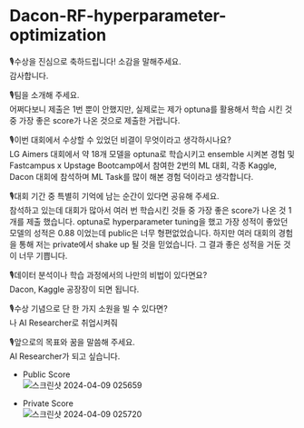 # Dacon-RF-hyperparameter-optimization  
  
🎙수상을 진심으로 축하드립니다! 소감을 말해주세요.  
감사합니다.  
  
🎙팀을 소개해 주세요.  
어쩌다보니 제출은 1번 뿐이 안했지만, 실제로는 제가 optuna를 활용해서 학습 시킨 것 중 가장 좋은 score가 나온 것으로 제출한 거랍니다.  
  
🎙이번 대회에서 수상할 수 있었던 비결이 무엇이라고 생각하시나요?    
LG Aimers 대회에서 약 18개 모델을 optuna로 학습시키고  ensemble 시켜본 경험 및 Fastcampus x Upstage Bootcamp에서 참여한 2번의 ML 대회, 각종 Kaggle, Dacon 대회에 참석하며 ML Task를 많이 해본 경험 덕이라고 생각합니다.  
  
🎙대회 기간 중 특별히 기억에 남는 순간이 있다면 공유해 주세요.  
참석하고 있는데 대회가 많아서 여러 번 학습시킨 것들 중 가장 좋은 score가 나온 것 1개를 제출 했습니다. optuna로 hyperparameter tuning을 했고 가장 성적이 좋았던 모델의 성적은 0.88 이었는데 public은 너무 형편없었습니다. 하지만 여러 대회의 경험을 통해 저는 private에서 shake up 될 것을 믿었습니다. 그 결과 좋은 성적을 거둔 것이 너무 기쁩니다.  
  
🎙데이터 분석이나 학습 과정에서의 나만의 비법이 있다면요?  
Dacon, Kaggle 공장장이 되면 됩니다.  
   
🎙수상 기념으로 단 한 가지 소원을 빌 수 있다면?   
나 AI Researcher로 취업시켜줘  
  
🎙앞으로의 목표와 꿈을 말씀해 주세요.  
AI Researcher가 되고 싶습니다.  

* Public Score  
![스크린샷 2024-04-09 025659](https://github.com/devhyuk96/Dacon-RF-hyperparameter-optimization/assets/94885063/c678c8b3-3343-4103-8c39-dd026b37cee9)  

* Private Score  
![스크린샷 2024-04-09 025720](https://github.com/devhyuk96/Dacon-RF-hyperparameter-optimization/assets/94885063/cc8c5465-c1fa-41c4-89f3-eb3e5563a36b)  
